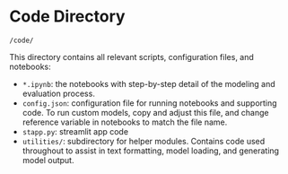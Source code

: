 # Code Directory

`/code/`

This directory contains all relevant scripts, configuration files, and
notebooks:

- `*.ipynb`: the notebooks with step-by-step detail of the modeling and
evaluation process.
- `config.json`: configuration file for running notebooks and supporting
code. To run custom models, copy and adjust this file, and change reference
variable in notebooks to match the file name.
- `stapp.py`: streamlit app code
- `utilities/`: subdirectory for helper modules. Contains code used throughout
to assist in text formatting, model loading, and generating model output.
